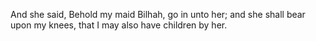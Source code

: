 And she said, Behold my maid Bilhah, go in unto her; and she shall bear upon my knees, that I may also have children by her.
